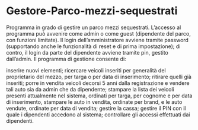 # Gestore-Parco-mezzi-sequestrati

Programma in grado di gestire un parco mezzi sequestrati. L’accesso al programma può avvenire come admin o come guest (dipendente del parco, con funzioni limitate). Il login dell’amministratore avviene tramite password (supportando anche le funzionalità di reset e di prima impostazione); di contro, il login da parte del dipendente avviene tramite pin, gestito dall’admin. Il programma di gestione consente di:

inserire nuovi elementi;
ricercare veicoli inseriti per generalità del proprietario del mezzo, per targa o per data di inserimento;
ritirare quelli già inseriti;
porre in vendita veicoli decorsi 5 anni dalla registrazione e vendere tali auto sia da admin che da dipendente;
stampare la lista dei veicoli presenti attualmente nel sistema, ordinati per targa, per cognome e per data di inserimento, stampare le auto in vendita, ordinate per brand, e le auto vendute, ordinate per data di vendita;
gestire la cassa;
gestire il PIN con il quale i dipendenti accedono al sistema;
controllare gli accessi effettuati dai dipendenti.

